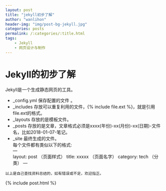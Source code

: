 ```yaml
---
layout: post
title: "jekyll初步了解"
author: "wanlihon"
header-img: "img/post-bg-jekyll.jpg"
categories: posts 
permalink: /:categories/:title.html
tags:
    - Jekyll
    - 网页设计与制作
---
```


Jekyll的初步了解
======  
Jekyll是一个生成静态网页的工具。  
- _config.yml 保存配置的文件 。 
- _includes 存放可以重复利用的文件，{% include file.ext %}，就是引用file.ext的格式。  
- _layouts 存放的是模板文件。  
- _posts 存放的是文章，文章格式必须是xxxx(年份)-xx(月份)-xx(日期)-文件名，比如2018-01-07-笔记。  
- _site 最终生成的文件。  
每个文件都有类似以下的格式:   
—  
layout: post （页面样式） 
title: xxxxx  （页面名字）
category: tech  （分类）
—

```
以上是自己查找资料总结的，如有错误或不足，欢迎指正。
```

{% include post.html %}
